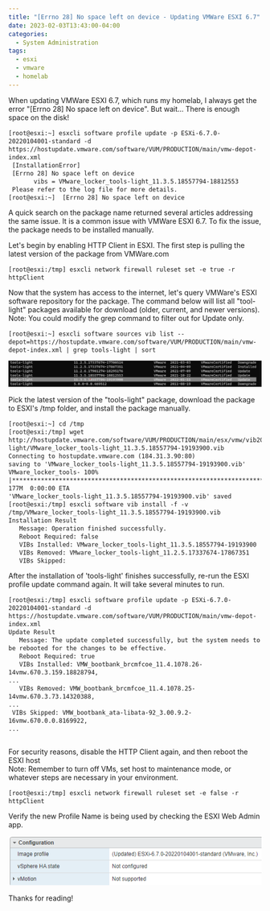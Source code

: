```yaml
---
title: "[Errno 28] No space left on device - Updating VMWare ESXI 6.7"
date: 2023-02-03T13:43:00-04:00
categories:
  - System Administration
tags:
  - esxi
  - vmware
  - homelab
---
```


When updating VMWare ESXI 6.7, which runs my homelab, I always get the error "[Errno 28] No space left on device". But wait... There is enough space on the disk!

```
[root@esxi:~] esxcli software profile update -p ESXi-6.7.0-20220104001-standard -d https://hostupdate.vmware.com/software/VUM/PRODUCTION/main/vmw-depot-index.xml
 [InstallationError]
 [Errno 28] No space left on device
       vibs = VMware_locker_tools-light_11.3.5.18557794-18812553
 Please refer to the log file for more details.
[root@esxi:~]  [Errno 28] No space left on device
```

A quick search on the package name returned several articles addressing the same issue. It is a common issue with VMWare ESXI 6.7. To fix the issue, the package needs to be installed manually.

Let's begin by enabling HTTP Client in ESXI. The first step is pulling the latest version of the package from VMWare.com

```
[root@esxi:/tmp] esxcli network firewall ruleset set -e true -r httpClient
```

Now that the system has access to the internet, let's query VMWare's ESXI software repository for the package. The command below will list all "tool-light" packages available for download (older, current, and newer versions).  
Note: You could modify the grep command to filter out for Update only.

```
[root@esxi:~] esxcli software sources vib list --depot=https://hostupdate.vmware.com/software/VUM/PRODUCTION/main/vmw-depot-index.xml | grep tools-light | sort
```

![](/assets/images/2023/02/image-1024x107.png)

Pick the latest version of the "tools-light" package, download the package to ESXI's /tmp folder, and install the package manually.

```
[root@esxi:~] cd /tmp
[root@esxi:/tmp] wget http://hostupdate.vmware.com/software/VUM/PRODUCTION/main/esx/vmw/vib20/tools-light/VMware_locker_tools-light_11.3.5.18557794-19193900.vib
Connecting to hostupdate.vmware.com (184.31.3.90:80)
saving to 'VMware_locker_tools-light_11.3.5.18557794-19193900.vib'
VMware_locker_tools- 100% |************************************************************************|  177M  0:00:00 ETA
'VMware_locker_tools-light_11.3.5.18557794-19193900.vib' saved
[root@esxi:/tmp] esxcli software vib install -f -v /tmp/VMware_locker_tools-light_11.3.5.18557794-19193900.vib
Installation Result
   Message: Operation finished successfully.
   Reboot Required: false
   VIBs Installed: VMware_locker_tools-light_11.3.5.18557794-19193900
   VIBs Removed: VMware_locker_tools-light_11.2.5.17337674-17867351
   VIBs Skipped:
```

After the installation of 'tools-light' finishes successfully, re-run the ESXI profile update command again. It will take several minutes to run.

```
[root@esxi:/tmp] esxcli software profile update -p ESXi-6.7.0-20220104001-standard -d https://hostupdate.vmware.com/software/VUM/PRODUCTION/main/vmw-depot-index.xml
Update Result
   Message: The update completed successfully, but the system needs to be rebooted for the changes to be effective.
   Reboot Required: true
   VIBs Installed: VMW_bootbank_brcmfcoe_11.4.1078.26-14vmw.670.3.159.18828794,
...
   VIBs Removed: VMW_bootbank_brcmfcoe_11.4.1078.25-14vmw.670.3.73.14320388, 
...
 VIBs Skipped: VMW_bootbank_ata-libata-92_3.00.9.2-16vmw.670.0.0.8169922, 
...


```

For security reasons, disable the HTTP Client again, and then reboot the ESXI host  
Note: Remember to turn off VMs, set host to maintenance mode, or whatever steps are necessary in your environment.

```
[root@esxi:/tmp] esxcli network firewall ruleset set -e false -r httpClient
```

Verify the new Profile Name is being used by checking the ESXI Web Admin app.

![](/assets/images/2023/02/image-2.png)

Thanks for reading!